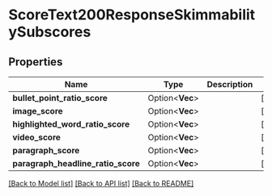 # ScoreText200ResponseSkimmabilitySubscores

## Properties

Name | Type | Description | Notes
------------ | ------------- | ------------- | -------------
**bullet_point_ratio_score** | Option<**Vec<i32>**> |  | [optional]
**image_score** | Option<**Vec<i32>**> |  | [optional]
**highlighted_word_ratio_score** | Option<**Vec<i32>**> |  | [optional]
**video_score** | Option<**Vec<i32>**> |  | [optional]
**paragraph_score** | Option<**Vec<i32>**> |  | [optional]
**paragraph_headline_ratio_score** | Option<**Vec<i32>**> |  | [optional]

[[Back to Model list]](../README.md#documentation-for-models) [[Back to API list]](../README.md#documentation-for-api-endpoints) [[Back to README]](../README.md)


